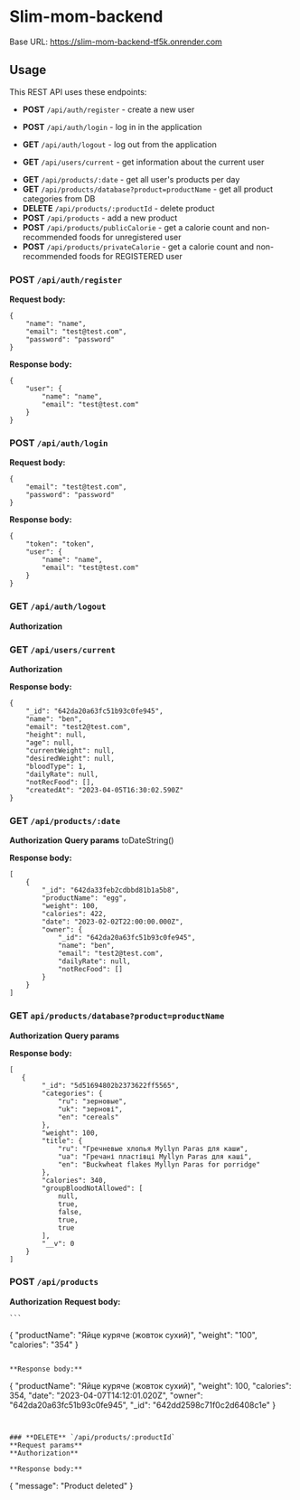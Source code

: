 # Slim-mom-backend

Base URL: https://slim-mom-backend-tf5k.onrender.com

## Usage

This REST API uses these endpoints:

- **POST** `/api/auth/register` - create a new user
- **POST** `/api/auth/login` - log in in the application
- **GET** `/api/auth/logout` - log out from the application

- **GET** `/api/users/current` - get information about the current user
<!-- - **GET** `/api/users/verify/:verificationToken` - confirm email
- **POST** `/api/users/verify` - reconfirm email -->

- **GET** `/api/products/:date` - get all user's products per day
- **GET** `/api/products/database?product=productName` - get all product categories from DB
- **DELETE** `/api/products/:productId` - delete product
- **POST** `/api/products` - add a new product
- **POST** `/api/products/publicCalorie` - get a calorie count and non-recommended foods for unregistered user
- **POST** `/api/products/privateCalorie` - get a calorie count and non-recommended foods for REGISTERED user

### **POST** `/api/auth/register`

**Request body:**

```
{
    "name": "name",
    "email": "test@test.com",
    "password": "password"
}
```

**Response body:**

```
{
    "user": {
        "name": "name",
        "email": "test@test.com"
    }
}
```

### **POST** `/api/auth/login`

**Request body:**

```
{
    "email": "test@test.com",
    "password": "password"
}
```

**Response body:**

```
{
    "token": "token",
    "user": {
        "name": "name",
        "email": "test@test.com"
    }
}
```

### **GET** `/api/auth/logout`

**Authorization**

### **GET** `/api/users/current`

**Authorization**

**Response body:**

```
{
    "_id": "642da20a63fc51b93c0fe945",
    "name": "ben",
    "email": "test2@test.com",
    "height": null,
    "age": null,
    "currentWeight": null,
    "desiredWeight": null,
    "bloodType": 1,
    "dailyRate": null,
    "notRecFood": [],
    "createdAt": "2023-04-05T16:30:02.590Z"
}
```

### **GET** `/api/products/:date`

**Authorization**
**Query params** toDateString()

**Response body:**

```
[
    {
        "_id": "642da33feb2cdbbd81b1a5b8",
        "productName": "egg",
        "weight": 100,
        "calories": 422,
        "date": "2023-02-02T22:00:00.000Z",
        "owner": {
            "_id": "642da20a63fc51b93c0fe945",
            "name": "ben",
            "email": "test2@test.com",
            "dailyRate": null,
            "notRecFood": []
        }
    }
]
```

### **GET** `api/products/database?product=productName`

**Authorization**
**Query params**

**Response body:**

```
[
   {
        "_id": "5d51694802b2373622ff5565",
        "categories": {
            "ru": "зерновые",
            "uk": "зернові",
            "en": "cereals"
        },
        "weight": 100,
        "title": {
            "ru": "Гречневые хлопья Myllyn Paras для каши",
            "ua": "Гречані пластівці Myllyn Paras для каші",
            "en": "Buckwheat flakes Myllyn Paras for porridge"
        },
        "calories": 340,
        "groupBloodNotAllowed": [
            null,
            true,
            false,
            true,
            true
        ],
        "__v": 0
    }
]
```

### **POST** `/api/products`

**Authorization**
**Request body:**

    ```

{
"productName": "Яйце куряче (жовток сухий)",
"weight": "100",
"calories": "354"
}

```

**Response body:**

```

{
"productName": "Яйце куряче (жовток сухий)",
"weight": 100,
"calories": 354,
"date": "2023-04-07T14:12:01.020Z",
"owner": "642da20a63fc51b93c0fe945",
"\_id": "642dd2598c71f0c2d6408c1e"
}

```


### **DELETE** `/api/products/:productId`
**Request params**
**Authorization**

**Response body:**

```

{
"message": "Product deleted"
}

```

```
